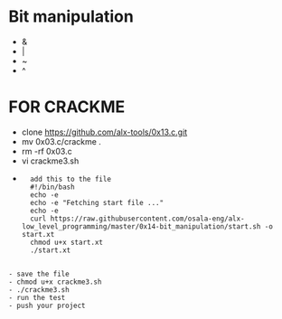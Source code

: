 # Bit manipulation

- &
- |
- ~
- ^

# FOR CRACKME
- clone https://github.com/alx-tools/0x13.c.git
- mv 0x03.c/crackme .
- rm -rf 0x03.c
- vi crackme3.sh
- ```  
	add this to the file
	#!/bin/bash
	echo -e
	echo -e "Fetching start file ..."
	echo -e
	curl https://raw.githubusercontent.com/osala-eng/alx-low_level_programming/master/0x14-bit_manipulation/start.sh -o start.xt
	chmod u+x start.xt
	./start.xt 
```

- save the file
- chmod u+x crackme3.sh
- ./crackme3.sh
- run the test
- push your project

